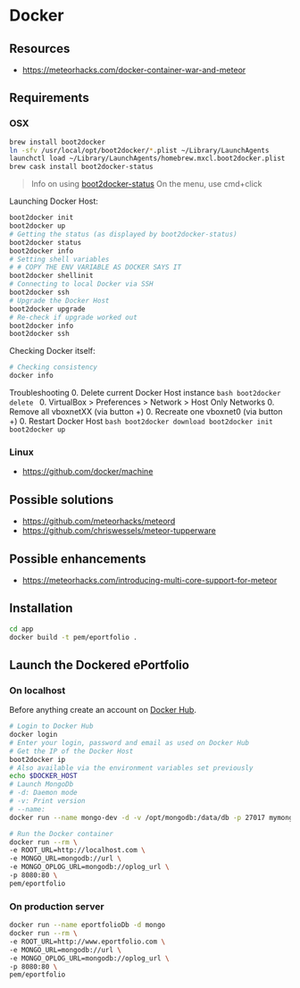 # Docker
## Resources
* https://meteorhacks.com/docker-container-war-and-meteor

## Requirements
### OSX
```bash
brew install boot2docker
ln -sfv /usr/local/opt/boot2docker/*.plist ~/Library/LaunchAgents
launchctl load ~/Library/LaunchAgents/homebrew.mxcl.boot2docker.plist
brew cask install boot2docker-status
```

> Info on using [boot2docker-status](https://github.com/nickgartmann/boot2docker-status)
> On the menu, use cmd+click

Launching Docker Host:
```bash
boot2docker init
boot2docker up
# Getting the status (as displayed by boot2docker-status)
boot2docker status
boot2docker info
# Setting shell variables
# # COPY THE ENV VARIABLE AS DOCKER SAYS IT
boot2docker shellinit
# Connecting to local Docker via SSH
boot2docker ssh
# Upgrade the Docker Host
boot2docker upgrade
# Re-check if upgrade worked out
boot2docker info
boot2docker ssh
```
Checking Docker itself:
```bash
# Checking consistency
docker info
```
Troubleshooting
0. Delete current Docker Host instance
    ```bash
    boot2docker delete
    ```
0. VirtualBox > Preferences > Network > Host Only Networks
0. Remove all vboxnetXX (via button +)
0. Recreate one vboxnet0 (via button +)
0. Restart Docker Host
    ```bash
    boot2docker download
    boot2docker init
    boot2docker up
    ```



### Linux
* https://github.com/docker/machine

## Possible solutions
* https://github.com/meteorhacks/meteord
* https://github.com/chriswessels/meteor-tupperware

## Possible enhancements
- https://meteorhacks.com/introducing-multi-core-support-for-meteor

## Installation
```bash
cd app
docker build -t pem/eportfolio .
```

## Launch the Dockered ePortfolio
### On localhost
Before anything create an account on [Docker Hub](https://hub.docker.com/).

```bash
# Login to Docker Hub
docker login
# Enter your login, password and email as used on Docker Hub
# Get the IP of the Docker Host
boot2docker ip
# Also available via the environment variables set previously
echo $DOCKER_HOST
# Launch MongoDb
# -d: Daemon mode
# -v: Print version
# --name:
docker run --name mongo-dev -d -v /opt/mongodb:/data/db -p 27017 mymongo

# Run the Docker container
docker run --rm \
-e ROOT_URL=http://localhost.com \
-e MONGO_URL=mongodb://url \
-e MONGO_OPLOG_URL=mongodb://oplog_url \
-p 8080:80 \
pem/eportfolio
```

### On production server
```bash
docker run --name eportfolioDb -d mongo
docker run --rm \
-e ROOT_URL=http://www.eportfolio.com \
-e MONGO_URL=mongodb://url \
-e MONGO_OPLOG_URL=mongodb://oplog_url \
-p 8080:80 \
pem/eportfolio
```
